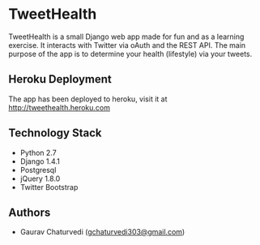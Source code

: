 TweetHealth
===========
TweetHealth is a small Django web app made for fun and as a learning exercise.  It interacts
with Twitter via oAuth and the REST API.  The main purpose of the app is to determine your
health (lifestyle) via your tweets.

## Heroku Deployment
The app has been deployed to heroku, visit it at http://tweethealth.heroku.com

## Technology Stack
- Python 2.7
- Django 1.4.1
- Postgresql
- jQuery 1.8.0
- Twitter Bootstrap

## Authors
- Gaurav Chaturvedi (gchaturvedi303@gmail.com)